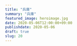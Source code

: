 ```yaml
---
title: "兵庫"
summary: "兵庫"
featured_image: heroimage.jpg
date: 2020-05-06T12:00:00+09:00
publishdate: 2020-05-06
draft: true
slug: 20
---
```

